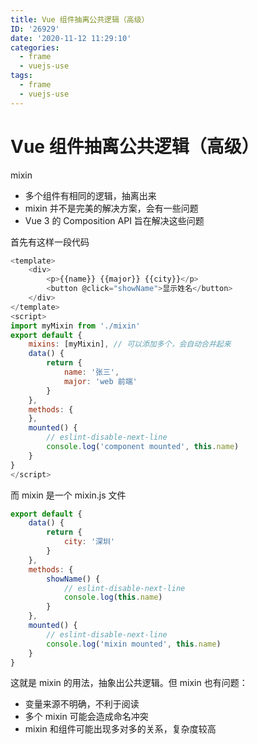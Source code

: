 ```yaml
---
title: Vue 组件抽离公共逻辑（高级）
ID: '26929'
date: '2020-11-12 11:29:10'
categories:
  - frame
  - vuejs-use
tags:
  - frame
  - vuejs-use
---
```


# Vue 组件抽离公共逻辑（高级）

mixin

- 多个组件有相同的逻辑，抽离出来
- mixin 并不是完美的解决方案，会有一些问题
- Vue 3 的 Composition API 旨在解决这些问题

首先有这样一段代码

``` js 
<template>
    <div>
        <p>{{name}} {{major}} {{city}}</p>
        <button @click="showName">显示姓名</button>
    </div>
</template>
<script>
import myMixin from './mixin'
export default {
    mixins: [myMixin], // 可以添加多个，会自动合并起来
    data() {
        return {
            name: '张三',
            major: 'web 前端'
        }
    },
    methods: {
    },
    mounted() {
        // eslint-disable-next-line
        console.log('component mounted', this.name)
    }
}
</script>
```

而 mixin 是一个 mixin.js 文件

``` js 
export default {
    data() {
        return {
            city: '深圳'
        }
    },
    methods: {
        showName() {
            // eslint-disable-next-line
            console.log(this.name)
        }
    },
    mounted() {
        // eslint-disable-next-line
        console.log('mixin mounted', this.name)
    }
} 
```

这就是 mixin 的用法，抽象出公共逻辑。但 mixin 也有问题：

- 变量来源不明确，不利于阅读
- 多个 mixin 可能会造成命名冲突
- mixin 和组件可能出现多对多的关系，复杂度较高
 
 
 
 
 
 
 
 
 
 
 
 
 
 
 
 
 
 
 
 
 
 
 
